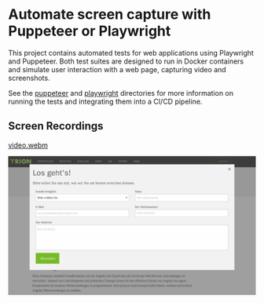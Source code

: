 # Automate screen capture with Puppeteer or Playwright

This project contains automated tests for web applications using Playwright and Puppeteer. Both test suites are designed to run in Docker containers and simulate user interaction with a web page, capturing video and screenshots.

See the [puppeteer](puppeteer/) and [playwright](playwright/) directories for more information on running the tests and integrating them into a CI/CD pipeline.

## Screen Recordings

[video.webm](https://github.com/trion-development/screen-capture-puppeteer-playwright/assets/25386154/c307f09a-3f2d-4770-ad08-97f910d90746)

![Screenshot](screen-recordings/screenshot.png)
